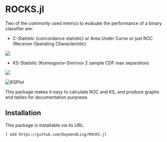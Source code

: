 # ROCKS.jl

Two of the commonly used metrics to evaluate the performance of
a binary classifier are:
- C-Statistic (concordance statistic) or Area Under Curve or just ROC
(Receiver Operating Characteristic)

<img src="../figs/rocplot.png"/>

- KS-Statistic (Kolmogorov-Smirnov 2 sample CDF max separation)

<img src="../figs/ksplot.png"/>

![KSPlot](../figs/ksplot.png)

This package makes it easy to calculate ROC and KS, and produce
graphs and tables for documentation purposes.

## Installation

This package is installable via its URL:

```
] add https://github.com/DaymondLing/ROCKS.jl
```
